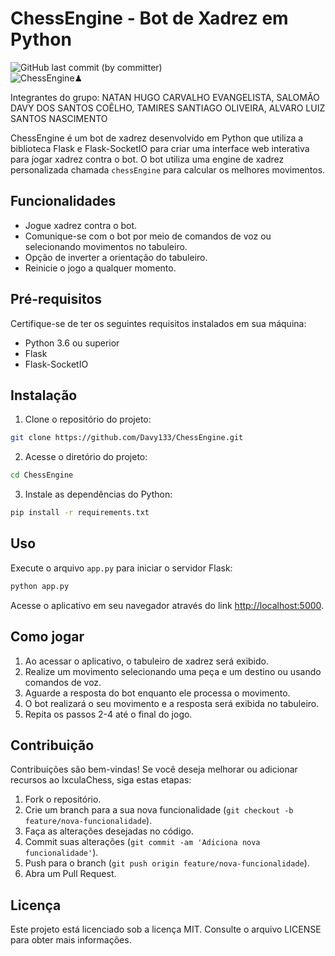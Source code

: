 # ChessEngine - Bot de Xadrez em Python
![GitHub last commit (by committer)](https://img.shields.io/github/last-commit/Davy133/ChessEngine) </br>
![ChessEngine♟](https://github.com/Davy133/ChessEngine/assets/55928285/d04cdc09-537c-4f61-8dea-edcb2fd6e947)

Integrantes do grupo: NATAN HUGO CARVALHO EVANGELISTA, SALOMÃO DAVY DOS SANTOS COÊLHO, TAMIRES SANTIAGO OLIVEIRA, ALVARO LUIZ SANTOS NASCIMENTO

ChessEngine é um bot de xadrez desenvolvido em Python que utiliza a biblioteca Flask e Flask-SocketIO para criar uma interface web interativa para jogar xadrez contra o bot. O bot utiliza uma engine de xadrez personalizada chamada `chessEngine` para calcular os melhores movimentos.

## Funcionalidades

- Jogue xadrez contra o bot.
- Comunique-se com o bot por meio de comandos de voz ou selecionando movimentos no tabuleiro.
- Opção de inverter a orientação do tabuleiro.
- Reinicie o jogo a qualquer momento.

## Pré-requisitos

Certifique-se de ter os seguintes requisitos instalados em sua máquina:

- Python 3.6 ou superior
- Flask
- Flask-SocketIO

## Instalação

1. Clone o repositório do projeto:

```bash
git clone https://github.com/Davy133/ChessEngine.git
```


2. Acesse o diretório do projeto:
```bash
cd ChessEngine
```


3. Instale as dependências do Python:
```bash
pip install -r requirements.txt
```

## Uso

Execute o arquivo `app.py` para iniciar o servidor Flask:
```bash
python app.py
```


Acesse o aplicativo em seu navegador através do link [http://localhost:5000](http://localhost:5000).

## Como jogar

1. Ao acessar o aplicativo, o tabuleiro de xadrez será exibido.
2. Realize um movimento selecionando uma peça e um destino ou usando comandos de voz.
3. Aguarde a resposta do bot enquanto ele processa o movimento.
4. O bot realizará o seu movimento e a resposta será exibida no tabuleiro.
5. Repita os passos 2-4 até o final do jogo.

## Contribuição

Contribuições são bem-vindas! Se você deseja melhorar ou adicionar recursos ao IxculaChess, siga estas etapas:

1. Fork o repositório.
2. Crie um branch para a sua nova funcionalidade (`git checkout -b feature/nova-funcionalidade`).
3. Faça as alterações desejadas no código.
4. Commit suas alterações (`git commit -am 'Adiciona nova funcionalidade'`).
5. Push para o branch (`git push origin feature/nova-funcionalidade`).
6. Abra um Pull Request.

## Licença

Este projeto está licenciado sob a licença MIT. Consulte o arquivo LICENSE para obter mais informações.
